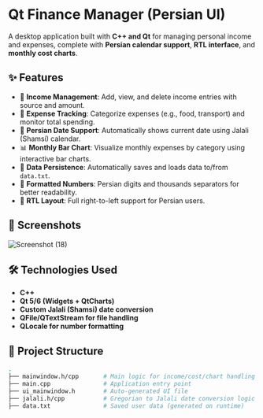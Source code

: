 # Qt  Finance Manager (Persian UI)

A  desktop application built with **C++ and Qt** for managing personal income and expenses, complete with **Persian calendar support**, **RTL interface**, and **monthly cost charts**.

## ✨ Features

- 🧾 **Income Management**: Add, view, and delete income entries with source and amount.
- 💸 **Expense Tracking**: Categorize expenses (e.g., food, transport) and monitor total spending.
- 📆 **Persian Date Support**: Automatically shows current date using Jalali (Shamsi) calendar.
- 📊 **Monthly Bar Chart**: Visualize monthly expenses by category using interactive bar charts.
- 💾 **Data Persistence**: Automatically saves and loads data to/from `data.txt`.
- 🔢 **Formatted Numbers**: Persian digits and thousands separators for better readability.
- 🧭 **RTL Layout**: Full right-to-left support for Persian users.

## 📸 Screenshots

![Screenshot (18)](https://github.com/user-attachments/assets/5938d416-1ee3-4b3a-ac1b-3b000eeba067)

## 🛠️ Technologies Used

- **C++**
- **Qt 5/6 (Widgets + QtCharts)**
- **Custom Jalali (Shamsi) date conversion**
- **QFile/QTextStream for file handling**
- **QLocale for number formatting**

## 📂 Project Structure

```bash
.
├── mainwindow.h/cpp       # Main logic for income/cost/chart handling
├── main.cpp               # Application entry point
├── ui_mainwindow.h        # Auto-generated UI file
├── jalali.h/cpp           # Gregorian to Jalali date conversion logic
├── data.txt               # Saved user data (generated on runtime)
